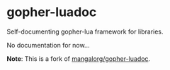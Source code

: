 # gopher-luadoc

Self-documenting gopher-lua framework for libraries.

No documentation for now...

**Note**: This is a fork of [mangalorg/gopher-luadoc](https://github.com/mangalorg/gopher-luadoc).
